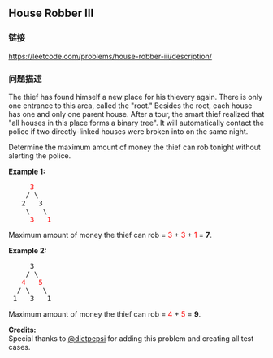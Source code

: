 ## House Robber III  
### 链接  
https://leetcode.com/problems/house-robber-iii/description/  
### 问题描述

The thief has found himself a new place for his thievery again. There is only one entrance to this area, called the "root." Besides the root, each house has one and only one parent house. After a tour, the smart thief realized that "all houses in this place forms a binary tree". It will automatically contact the police if two directly-linked houses were broken into on the same night.



Determine the maximum amount of money the thief can rob tonight without alerting the police.


**Example 1:**<br />
<pre>
     <font color="red">3</font>
    / \
   2   3
    \   \ 
     <font color="red">3   1</font>
</pre>
Maximum amount of money the thief can rob = <font color="red">3</font> + <font color="red">3</font> + <font color="red">1</font> = **7**.


**Example 2:**<br />
<pre>
     3
    / \
   <font color="red">4</font>   <font color="red">5</font>
  / \   \ 
 1   3   1
</pre>
Maximum amount of money the thief can rob = <font color="red">4</font> + <font color="red">5</font> = **9**.


**Credits:**<br />Special thanks to [@dietpepsi](https://leetcode.com/discuss/user/dietpepsi) for adding this problem and creating all test cases.
